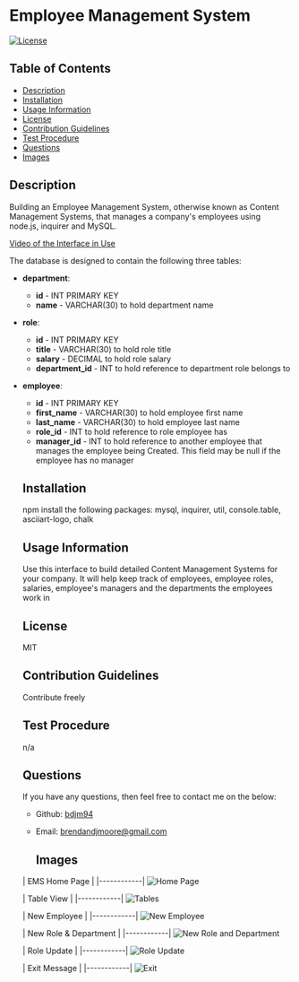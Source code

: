 # Employee Management System

  [![License](https://img.shields.io/badge/License-MIT-red)](https://opensource.org/licenses/MIT)

  ## Table of Contents
  - [Description](#description)
  - [Installation](#installation)
  - [Usage Information](#usage-information)
  - [License](#license)
  - [Contribution Guidelines](#contribution-guidelines)
  - [Test Procedure](#test-procedure)
  - [Questions](#questions)
  - [Images](#images)

  ## Description
  Building an Employee Management System, otherwise known as Content Management Systems, that manages a company's employees using node.js, inquirer and MySQL.

  [Video of the Interface in Use](https://drive.google.com/file/d/1el35Jm4F5LCEQl_FMf3yvACT3so0k_8d/view?usp=sharing)

  The database is designed to contain the following three tables:

* **department**:

  * **id** - INT PRIMARY KEY
  * **name** - VARCHAR(30) to hold department name

* **role**:

  * **id** - INT PRIMARY KEY
  * **title** -  VARCHAR(30) to hold role title
  * **salary** -  DECIMAL to hold role salary
  * **department_id** -  INT to hold reference to department role belongs to

* **employee**:

  * **id** - INT PRIMARY KEY
  * **first_name** - VARCHAR(30) to hold employee first name
  * **last_name** - VARCHAR(30) to hold employee last name
  * **role_id** - INT to hold reference to role employee has
  * **manager_id** - INT to hold reference to another employee that manages the employee being Created. This field may be null if the employee has no manager

  ## Installation
  npm install the following packages: mysql, inquirer, util, console.table, asciiart-logo, chalk

  ## Usage Information
  Use this interface to build detailed Content Management Systems for your company. It will help keep track of employees, employee roles, salaries, employee's managers and the departments the employees work in

  ## License
  MIT

  ## Contribution Guidelines
  Contribute freely

  ## Test Procedure
  n/a

  ## Questions
  If you have any questions, then feel free to contact me on the below:
  - Github: [bdjm94](https://github.com/bdjm94)
  - Email: [brendandjmoore@gmail.com](brendandjmoore@gmail.com)

    ## Images

  | EMS Home Page |
|------------|
  ![Home Page](./assets/images/home.JPG)

  | Table View |
|------------|
  ![Tables](./assets/images/view_tables.JPG)

  | New Employee |
|------------|
  ![New Employee](./assets/images/new_employee.JPG)

  | New Role & Department |
|------------|
  ![New Role and Department](./assets/images/new_role_department.JPG)

  | Role Update |
|------------|
  ![Role Update](./assets/images/role_update.JPG)

  | Exit Message |
|------------|
  ![Exit](./assets/images/exit.JPG)

